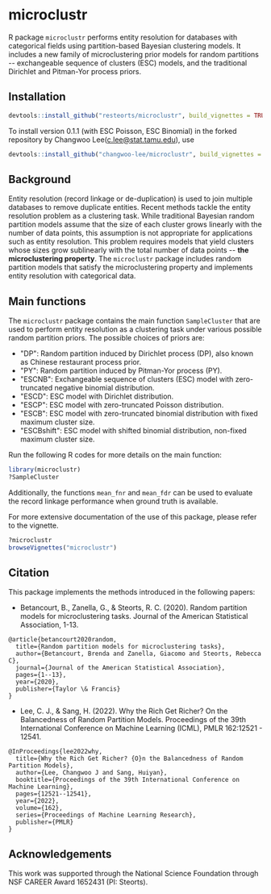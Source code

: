 # microclustr

R package `microclustr` performs entity resolution for databases with categorical fields using partition-based Bayesian clustering models. It includes a new family of microclustering prior models for random partitions -- exchangeable sequence of clusters (ESC) models, and the traditional Dirichlet and Pitman-Yor process priors.

## Installation

```r
devtools::install_github("resteorts/microclustr", build_vignettes = TRUE)
```

To install version 0.1.1 (with ESC Poisson, ESC Binomial) in the forked repository by Changwoo Lee(c.lee@stat.tamu.edu), use
```r
devtools::install_github("changwoo-lee/microclustr", build_vignettes = TRUE)
```

## Background

Entity resolution (record linkage or de-duplication) is used to join multiple databases to remove duplicate entities. Recent methods tackle the entity resolution problem as a clustering task. While traditional Bayesian random partition models assume that the size of each cluster grows linearly with the number of data points, this assumption is not appropriate for applications such as entity resolution. This problem requires models that yield clusters whose sizes grow sublinearly with the total number of data points -- **the microclustering property**. The `microclustr` package includes random partition models that satisfy the microclustering property and implements entity resolution with categorical data.

## Main functions

The `microclustr` package contains the main function `SampleCluster` that are used to perform entity resolution as a clustering task under various possible random partition priors. The possible choices of priors are:


- "DP": Random partition induced by Dirichlet process (DP), also known as Chinese restaurant process prior.
- "PY": Random partition induced by Pitman-Yor process (PY).
- "ESCNB": Exchangeable sequence of clusters (ESC) model with zero-truncated negative binomial distribution.
- "ESCD": ESC model with Dirichlet distribution.
- "ESCP": ESC model with zero-truncated Poisson distribution.
- "ESCB": ESC model with zero-truncated binomial distribution with fixed maximum cluster size.
- "ESCBshift": ESC model with shifted binomial distribution, non-fixed maximum cluster size. 

Run the following R codes for more details on the main function:
```r
library(microclustr)
?SampleCluster
```

Additionally, the functions `mean_fnr` and `mean_fdr` can be used to evaluate the record linkage performance when ground truth is available.


For more extensive documentation of the use of this package, please refer to the vignette.

```r
?microclustr
browseVignettes("microclustr")
```

## Citation

This package implements the methods introduced in the following papers:

- Betancourt, B., Zanella, G., & Steorts, R. C. (2020). Random partition models for microclustering tasks. Journal of the American Statistical Association, 1-13.

````{verbatim}
@article{betancourt2020random,
  title={Random partition models for microclustering tasks},
  author={Betancourt, Brenda and Zanella, Giacomo and Steorts, Rebecca C},
  journal={Journal of the American Statistical Association},
  pages={1--13},
  year={2020},
  publisher={Taylor \& Francis}
}
````

- Lee, C. J., & Sang, H. (2022). Why the Rich Get Richer? On the Balancedness of Random Partition Models.  Proceedings of the 39th International Conference on Machine Learning (ICML), PMLR 162:12521 - 12541.

````{verbatim}
@InProceedings{lee2022why,
  title={Why the Rich Get Richer? {O}n the Balancedness of Random Partition Models},
  author={Lee, Changwoo J and Sang, Huiyan},
  booktitle={Proceedings of the 39th International Conference on Machine Learning},
  pages={12521--12541},
  year={2022},
  volume={162},
  series={Proceedings of Machine Learning Research},
  publisher={PMLR}
}
````

## Acknowledgements

This work was supported through the National Science Foundation through NSF CAREER Award 1652431 (PI: Steorts).
